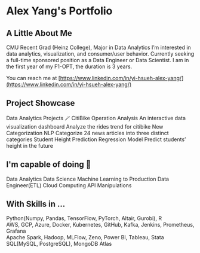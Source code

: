 # Alex Yang's Portfolio

## A Little About Me
CMU Recent Grad (Heinz College), Major in Data Analytics 
I’m interested in data analytics, visualization, and consumer/user behavior.
Currently seeking a full-time sponsored position as a Data Engineer or Data Scientist.
I am in the first year of my F1-OPT, the duration is 3 years.

You can reach me at [https://www.linkedin.com/in/yi-hsueh-alex-yang/](https://www.linkedin.com/in/yi-hsueh-alex-yang/)

## Project Showcase
Data Analytics Projects 🪄
CitiBike Operation Analysis
An interactive data visualization dashboard
Analyze the rides trend for citibike
New Categorization
NLP
Categorize 24 news articles into three distinct categories
Student Height Prediction
Regression Model
Predict students’ height in the future

## I'm capable of doing  🔧
Data Analytics
Data Science
Machine Learning to Production
Data Engineer(ETL)
Cloud Computing
API Manipulations

## With Skills in ...
Python(Numpy, Pandas, TensorFlow, PyTorch, Altair, Gurobi), R <br>
AWS, GCP, Azure, Docker, Kubernetes, GitHub, Kafka, Jenkins, Prometheus, Grafana <br>
Apache Spark, Hadoop, MLFlow, Zeno, Power BI, Tableau, Stata <br>
SQL(MySQL, PostgreSQL), MongoDB Atlas
